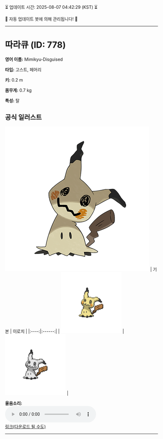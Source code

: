 
⏳ 업데이트 시간: 2025-08-07 04:42:29 (KST) ⏳

🤖 자동 업데이트 봇에 의해 관리됩니다! 🤖

---

# 따라큐 (ID: 778)
**영어 이름:** Mimikyu-Disguised

**타입:** 고스트, 페어리

**키:** 0.2 m

**몸무게:** 0.7 kg

**특성:** 탈

## 공식 일러스트
![](https://raw.githubusercontent.com/PokeAPI/sprites/master/sprites/pokemon/other/official-artwork/778.png)
| 기본 | 이로치 |
|:----:|:------:|
| <img src="https://raw.githubusercontent.com/PokeAPI/sprites/master/sprites/pokemon/778.png" width="200"> | <img src="https://raw.githubusercontent.com/PokeAPI/sprites/master/sprites/pokemon/shiny/778.png" width="200"> |

**울음소리:**<br><audio controls src="https://raw.githubusercontent.com/PokeAPI/cries/main/cries/pokemon/latest/778.ogg"></audio><br> [링크(다운로드 될 수도)](https://raw.githubusercontent.com/PokeAPI/cries/main/cries/pokemon/latest/778.ogg)


---
